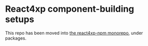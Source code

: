 # React4xp component-building setups

This repo has been moved into [the react4xp-npm monorepo](https://github.com/enonic/react4xp-npm), under packages.